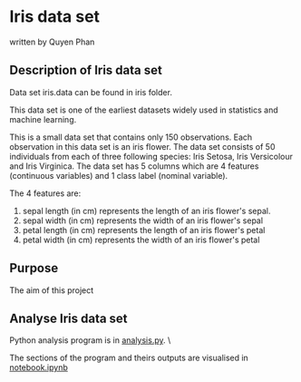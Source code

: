 # Iris data set
written by Quyen Phan

## Description of Iris data set


Data set iris.data can be found in iris folder.

This data set is one of the earliest datasets widely used in statistics and machine learning. 

This is a small data set that contains only 150 observations. Each observation in this data set is an iris flower. The data set consists of 50 individuals from each of three following species: Iris Setosa, Iris Versicolour and Iris Virginica. The data set has 5 columns which are 4 features (continuous variables) and 1 class label (nominal variable).

The 4 features are:
1. sepal length (in cm) represents the length of an iris flower's sepal.
2. sepal width (in cm) represents the width of an iris flower's sepal
3. petal length (in cm) represents the length of an iris flower's petal
4. petal width (in cm) represents the width of an iris flower's petal

## Purpose
The aim of this project 

## Analyse Iris data set

Python analysis program is in [analysis.py](https://github.com/quyenphanlyons/pands-project/blob/main/analysis.py). \

The sections of the program and theirs outputs are visualised in [notebook.ipynb](https://github.com/quyenphanlyons/pands-project/blob/main/notebook.ipynb)






